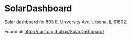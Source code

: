 # SolarDashboard
Solar dashboard for 803 E. University Ave. Urbana, IL 61802.

Found at: http://cumtd.github.io/SolarDashboard/
